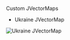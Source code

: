 Custom JVectorMaps
* Ukraine JVectorMap

![Ukraine JVectorMap](https://raw.githubusercontent.com/pavlovich-app/jquery-jvectormaps/main/doc/ukraine_map.png?raw=true)